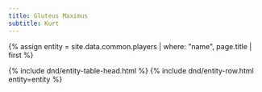 ```yaml
---
title: Gluteus Maximus
subtitle: Kurt
---
```


{% assign entity = site.data.common.players | where: "name", page.title | first %}
<table>
  {% include dnd/entity-table-head.html %}
  {% include dnd/entity-row.html entity=entity %}
</table>

